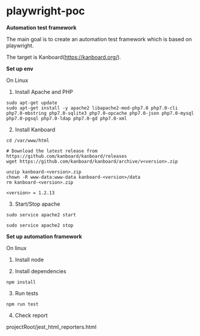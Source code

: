 # playwright-poc

**Automation test framework**

The main goal is to create an automation test framework which is based on playwright.

The target is Kanboard(https://kanboard.org/).

**Set up env**

On Linux
1. Install Apache and PHP
```
sudo apt-get update
sudo apt-get install -y apache2 libapache2-mod-php7.0 php7.0-cli php7.0-mbstring php7.0-sqlite3 php7.0-opcache php7.0-json php7.0-mysql php7.0-pgsql php7.0-ldap php7.0-gd php7.0-xml
```
2. Install Kanboard
```
cd /var/www/html

# Download the latest release from https://github.com/kanboard/kanboard/releases
wget https://github.com/kanboard/kanboard/archive/v<version>.zip

unzip kanboard-<version>.zip
chown -R www-data:www-data kanboard-<version>/data
rm kanboard-<version>.zip
```
`<version> = 1.2.13`

3. Start/Stop apache

`sudo service apache2 start`

`sudo service apache2 stop`

**Set up automation framework**

On linux

1. Install node

2. Install dependencies

`npm install`

3. Run tests

`npm run test`

4. Check report

projectRoot/jest_html_reporters.html

